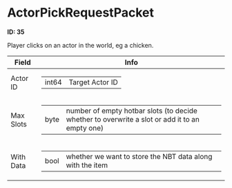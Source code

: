 # ActorPickRequestPacket

__ID: 35__

Player clicks on an actor in the world, eg a chicken.

<table><thead><tr><th>Field</th><th>Info</th></tr></thead><tbody>
<tr><td>Actor ID</td><td><table><tbody><tr><td>int64</td><td>Target Actor ID</td></tr></tbody></table></td></tr>
<tr><td>Max Slots</td><td><table><tbody><tr><td>byte</td><td>number of empty hotbar slots (to decide whether to overwrite a slot or add it to an empty one)</td></tr></tbody></table></td></tr>
<tr><td>With Data</td><td><table><tbody><tr><td>bool</td><td>whether we want to store the NBT data along with the item</td></tr></tbody></table></td></tr>
</tbody></table>